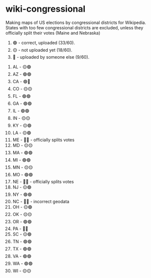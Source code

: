 # wiki-congressional
Making maps of US elections by congressional districts for Wikipedia. States with too few congressional districts are excluded, unless they officially split their votes (Maine and Nebraska)

1. 🟢 - correct, uploaded (33/60).
2. 🟡 - not uploaded yet (18/60).
3. 🔵 - uploaded by someone else (9/60).

<!-- -->

1. AL - 🟡🟢
2. AZ - 🟢🟢
3. CA - 🟢🔵
4. CO - 🟡🟡
5. FL - 🟢🟢
6. GA - 🟢🟢
7. IL - 🟢🟢
8. IN - 🟡🟡
9. KY - 🟡🟢
10. LA - 🟡🟢
11. ME - 🔵🔵 - officially splits votes
12. MD - 🟡🟡
13. MA - 🟢🟢
14. MI - 🟢🟢
15. MN - 🟡🟡
16. MO - 🟢🟢
17. NE - 🔵🔵 - officially splits votes
18. NJ - 🟡🟢
19. NY - 🟢🟢
20. NC - 🔵🔵 - incorrect geodata
21. OH - 🟡🟢
22. OK - 🟡🟡
23. OR - 🟢🟢
24. PA - 🔵🔵
25. SC - 🟡🟢
26. TN - 🟢🟢
27. TX - 🟢🟢
28. VA - 🟢🟢
29. WA - 🟢🟢
30. WI - 🟡🟡
